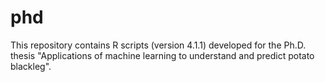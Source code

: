 # phd
This repository contains R scripts (version 4.1.1) developed for the Ph.D. thesis "Applications of machine learning to understand and predict potato blackleg".
